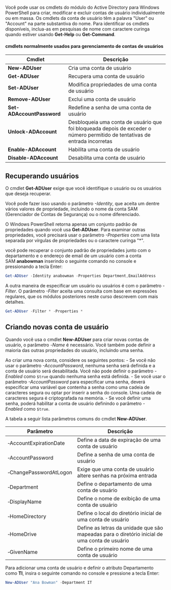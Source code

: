 Você pode usar os cmdlets do módulo do Active Directory para Windows PowerShell para criar, modificar e excluir contas de usuário individualmente ou em massa. Os cmdlets da conta de usuário têm a palavra "User" ou "Account" na parte substantiva do nome. Para identificar os cmdlets disponíveis, inclua-as em pesquisas de nome com caractere curinga quando estiver usando **Get-Help** ou **Get-Command**.

#### cmdlets normalmente usados para gerenciamento de contas de usuários
| Cmdlet                    | Descrição                                                                                                                   |
| ------------------------- | --------------------------------------------------------------------------------------------------------------------------- |
| **New-ADUser**            | Cria uma conta de usuário                                                                                                   |
| **Get-ADUser**            | Recupera uma conta de usuário                                                                                               |
| **Set-ADUser**            | Modifica propriedades de uma conta de usuário                                                                               |
| **Remove-ADUser**         | Exclui uma conta de usuário                                                                                                 |
| **Set-ADAccountPassword** | Redefine a senha de uma conta de usuário                                                                                    |
| **Unlock-ADAccount**      | Desbloqueia uma conta de usuário que foi bloqueada depois de exceder o número permitido de tentativas de entrada incorretas |
| **Enable-ADAccount**      | Habilita uma conta de usuário                                                                                               |
| **Disable-ADAccount**     | Desabilita uma conta de usuário                                                                                             |

## Recuperando usuários

O cmdlet **Get-ADUser** exige que você identifique o usuário ou os usuários que deseja recuperar.

Você pode fazer isso usando o parâmetro _-Identity_, que aceita um dentre vários valores de propriedade, incluindo o nome da conta SAM (Gerenciador de Contas de Segurança) ou o nome diferenciado.

O Windows PowerShell retorna apenas um conjunto padrão de propriedades quando você usa **Get-ADUser**. Para examinar outras propriedades, você precisará usar o parâmetro _-Properties_ com uma lista separada por vírgulas de propriedades ou o caractere curinga "*".

você pode recuperar o conjunto padrão de propriedades junto com o departamento e o endereço de email de um usuário com a conta SAM **anabowman** inserindo o seguinte comando no console e pressionando a tecla Enter:
```powershell
Get-ADUser -Identity anabowman -Properties Department,EmailAddress
```

A outra maneira de especificar um usuário ou usuários é com o parâmetro _-Filter_. O parâmetro _-Filter_ aceita uma consulta com base em expressões regulares, que os módulos posteriores neste curso descrevem com mais detalhes.
```powershell
Get-ADUser -Filter * -Properties *
```

## Criando novas conta de usuário
Quando você usa o cmdlet **New-ADUser** para criar novas contas de usuário, o parâmetro -_Name_ é necessário.
Você também pode definir a maioria das outras propriedades do usuário, incluindo uma senha. 

Ao criar uma nova conta, considere os seguintes pontos:
	- Se você não usar o parâmetro _-AccountPassword_, nenhuma senha será definida e a conta de usuário será desabilitada. Você não pode definir o parâmetro _-Enabled_ como `$true` quando nenhuma senha está definida.
	- Se você usar o parâmetro _-AccountPassword_ para especificar uma senha, deverá especificar uma variável que contenha a senha como uma cadeia de caracteres segura ou optar por inserir a senha do console. Uma cadeia de caracteres segura é criptografada na memória.
	- Se você definir uma senha, poderá habilitar a conta de usuário definindo o parâmetro _-Enabled_ como `$true`.


A tabela a seguir lista parâmetros comuns do cmdlet **New-ADUser**.

| Parâmetro              | Descrição                                                                                     |
| ---------------------- | --------------------------------------------------------------------------------------------- |
| ‑AccountExpirationDate | Define a data de expiração de uma conta de usuário                                            |
| ‑AccountPassword       | Define a senha de uma conta de usuário                                                        |
| ‑ChangePasswordAtLogon | Exige que uma conta de usuário altere senhas na próxima entrada                               |
| ‑Department            | Define o departamento de uma conta de usuário                                                 |
| ‑DisplayName           | Define o nome de exibição de uma conta de usuário                                             |
| ‑HomeDirectory         | Define o local do diretório inicial de uma conta de usuário                                   |
| ‑HomeDrive             | Define as letras da unidade que são mapeadas para o diretório inicial de uma conta de usuário |
| ‑GivenName             | Define o primeiro nome de uma conta de usuário                                                |

Para adicionar uma conta de usuário e definir o atributo Departamento como **TI**, insira o seguinte comando no console e pressione a tecla Enter:
```powershell
New-ADUser "Ana Bowman" -Department IT 
```















